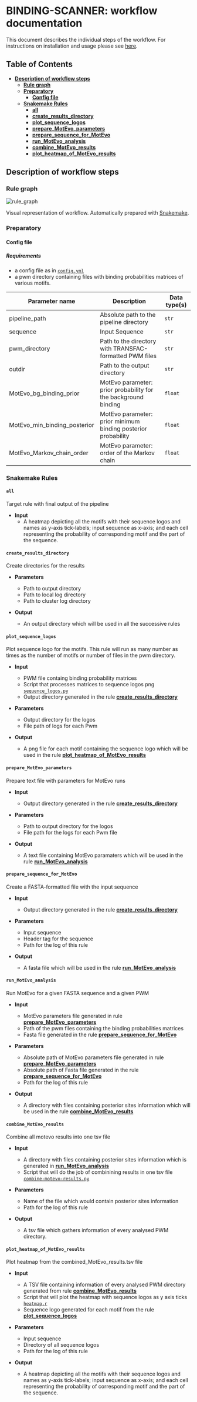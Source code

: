 # BINDING-SCANNER: workflow documentation

This document describes the individual steps of the workflow. For instructions
on installation and usage please see [here](../README.md).

## Table of Contents
- [**Description of workflow steps**](#description-of-workflow-steps)
  - [**Rule graph**](#rule-graph)
  - [**Preparatory**](#preparatory)
    - [**Config file**](#config-file)
  - [**Snakemake Rules**](#snakemake-rules)
    - [**all**](#all)
    - [**create_results_directory**](#create_results_directory)
    - [**plot_sequence_logos**](#plot_sequence_logos)
    - [**prepare_MotEvo_parameters**](#prepare_MotEvo_parameters)
    - [**prepare_sequence_for_MotEvo**](#prepare_sequence_for_MotEvo)
    - [**run_MotEvo_analysis**](#run_MotEvo_analysis)
    - [**combine_MotEvo_results**](#combine_MotEvo_results)
    - [**plot_heatmap_of_MotEvo_results**](#plot_heatmap_of_MotEvo_results)

## Description of workflow steps

### Rule graph

![rule_graph][rule-graph]

Visual representation of workflow. Automatically prepared with
[Snakemake][docs-snakemake].

### Preparatory

#### Config file

##### Requirements

- a config file as in [`config.yml`](config/config-template.yml)
- a pwm directory containing files with binding probabilities matrices of various motifs.

Parameter name | Description | Data type(s)
--- | --- | ---
pipeline_path | Absolute path to the pipeline directory | `str`
sequence | Input Sequence | `str`
pwm_directory | Path to the directory with TRANSFAC-formatted PWM files | `str`
outdir | Path to the output directory | `str`
MotEvo_bg_binding_prior | MotEvo parameter: prior probability for the background binding | `float`
MotEvo_min_binding_posterior | MotEvo parameter: prior minimum binding posterior probability | `float`
MotEvo_Markov_chain_order | MotEvo parameter: order of the Markov chain | `float`

### Snakemake Rules

#### `all`

Target rule with final output of the pipeline

- **Input**
  - A heatmap depicting all the motifs with their sequence logos and names as y-axis tick-labels; input sequence as x-axis; and each cell representing the probability of corresponding motif and the part of the sequence.

#### `create_results_directory`

  Create directories for the results

- **Parameters**
  - Path to output directory
  - Path to local log directory
  - Path to cluster log directory  

- **Output**
  - An output directory which will be used in all the successive rules

#### `plot_sequence_logos`

   Plot sequence logo for the motifs. This rule will run as many number as times as the number of motifs or number of files in the pwm directory.

- **Input**
  - PWM file containg binding probability matrices
  - Script that processes matrices to sequence logos png [`sequence_logos.py`](../workflow/scripts/sequence_logos.py)
  - Output directory generated in the rule [**create_results_directory**](#create_results_directory)

- **Parameters**
  - Output directory for the logos
  - File path of logs for each Pwm

- **Output**
  - A png file for each motif containing the sequence logo which will be used in the rule [**plot_heatmap_of_MotEvo_results**](#plot_heatmap_of_MotEvo_results)

#### `prepare_MotEvo_parameters`

   Prepare text file with parameters for MotEvo runs

- **Input**
  - Output directory generated in the rule [**create_results_directory**](#create_results_directory)

- **Parameters**
  - Path to output directory for the logos
  - File path for the logs for each Pwm file 

- **Output**
    - A text file containing MotEvo paramaters which will be used in the rule [**run_MotEvo_analysis**](#run_MotEvo_analysis)

#### `prepare_sequence_for_MotEvo`

   Create a FASTA-formatted file with the input sequence

- **Input**
  - Output directory generated in the rule [**create_results_directory**](#create_results_directory)

- **Parameters**
  - Input sequence
  - Header tag for the sequence 
  - Path for the log of this rule

- **Output**
    - A fasta file which will be used in the rule [**run_MotEvo_analysis**](#run_MotEvo_analysis)

#### `run_MotEvo_analysis`

   Run MotEvo for a given FASTA sequence and a given PWM

- **Input**
  - MotEvo parameters file generated in rule [**prepare_MotEvo_parameters**](#prepare_MotEvo_parameters)
  - Path of the pwm files containing the binding probabilities matrices
  - Fasta file generated in the rule [**prepare_sequence_for_MotEvo**](#prepare_sequence_for_MotEvo)

- **Parameters**
  - Absolute path of MotEvo parameters file generated in rule [**prepare_MotEvo_parameters**](#prepare_MotEvo_parameters)
  - Absolute path of Fasta file generated in the rule [**prepare_sequence_for_MotEvo**](#prepare_sequence_for_MotEvo)
  - Path for the log of this rule

- **Output**
    - A directory with files containing posterior sites information which will be used in the rule [**combine_MotEvo_results**](#combine_MotEvo_results)

#### `combine_MotEvo_results`

   Combine all motevo results into one tsv file

- **Input**
  - A directory with files containing posterior sites information which is generated in [**run_MotEvo_analysis**](#run_MotEvo_analysis)
  - Script that will do the job of combinining results in one tsv file [`combine-motevo-results.py`](../workflow/scripts/combine-motevo-results.py)

- **Parameters**
  - Name of the file which would contain posterior sites information
  - Path for the log of this rule

- **Output**
    - A tsv file which gathers information of every analysed PWM directory.

#### `plot_heatmap_of_MotEvo_results`

   Plot heatmap from the combined_MotEvo_results.tsv file

- **Input**
  - A TSV file containing information of every analysed PWM directory generated from rule [**combine_MotEvo_results**](#combine_MotEvo_results)
  - Script that will plot the heatmap with sequence logos as y axis ticks [`heatmap.r`](../workflow/scripts/heatmap.r)
  - Sequence logo generated for each motif from the rule [**plot_sequence_logos**](#plot_sequence_logos)

- **Parameters**
  - Input sequence
  - Directory of all sequence logos
  - Path for the log of this rule

- **Output**
    - A heatmap depicting all the motifs with their sequence logos and names as y-axis tick-labels; input sequence as x-axis; and each cell representing the probability of corresponding motif and the part of the sequence.

[rule-graph]: ../images/rulegraph.svg
[docs-snakemake]: <https://snakemake.readthedocs.io/en/stable/>
